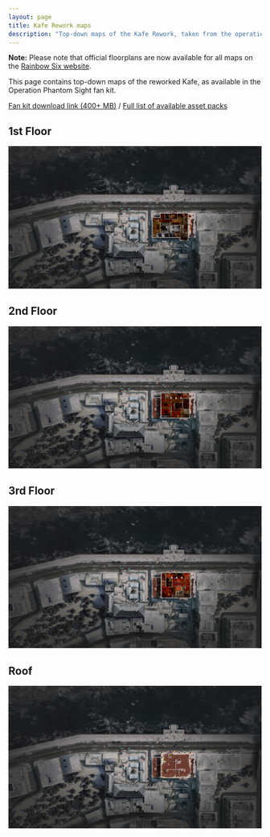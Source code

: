 ```yaml
---
layout: page
title: Kafe Rework maps
description: "Top-down maps of the Kafe Rework, taken from the operation asset pack"
---
```


<p class="important"><strong>Note:</strong> Please note that official floorplans are now available for all maps on the <a href="https://rainbow6.ubisoft.com/siege/en-us/game-info/maps.aspx">Rainbow Six website</a>.</p>

This page contains top-down maps of the reworked Kafe, as available in the Operation Phantom Sight fan kit. 

[Fan kit download link (400+ MB)](https://ubi.li/8R7Ua) / [Full list of available asset packs](https://www.reddit.com/r/Rainbow6/wiki/assets)

## 1st Floor

[![Kafe Rework, 1F map](/assets/images/kafe-rework/kafe-rework-1f.jpg)](/assets/images/kafe-rework/kafe-rework-1f.jpg)

## 2nd Floor

[![Kafe Rework, 2F map](/assets/images/kafe-rework/kafe-rework-2f.jpg)](/assets/images/kafe-rework/kafe-rework-2f.jpg)

## 3rd Floor

[![Kafe Rework, 3F map](/assets/images/kafe-rework/kafe-rework-3f.jpg)](/assets/images/kafe-rework/kafe-rework-3f.jpg)

## Roof

[![Kafe Rework, Roof map](/assets/images/kafe-rework/kafe-rework-roof.jpg)](/assets/images/kafe-rework/kafe-rework-roof.jpg)